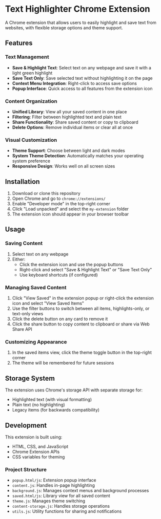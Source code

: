 # Text Highlighter Chrome Extension

A Chrome extension that allows users to easily highlight and save text from websites, with flexible storage options and theme support.

## Features

### Text Management
- **Save & Highlight Text**: Select text on any webpage and save it with a light green highlight
- **Save Text Only**: Save selected text without highlighting it on the page
- **Context Menu Integration**: Right-click to access save options
- **Popup Interface**: Quick access to all features from the extension icon

### Content Organization
- **Unified Library**: View all your saved content in one place
- **Filtering**: Filter between highlighted text and plain text
- **Share Functionality**: Share saved content or copy to clipboard
- **Delete Options**: Remove individual items or clear all at once

### Visual Customization
- **Theme Support**: Choose between light and dark modes
- **System Theme Detection**: Automatically matches your operating system preference
- **Responsive Design**: Works well on all screen sizes

## Installation

1. Download or clone this repository
2. Open Chrome and go to `chrome://extensions/`
3. Enable "Developer mode" in the top-right corner
4. Click "Load unpacked" and select the `my-extension` folder
5. The extension icon should appear in your browser toolbar

## Usage

### Saving Content
1. Select text on any webpage
2. Either:
   - Click the extension icon and use the popup buttons
   - Right-click and select "Save & Highlight Text" or "Save Text Only"
   - Use keyboard shortcuts (if configured)

### Managing Saved Content
1. Click "View Saved" in the extension popup or right-click the extension icon and select "View Saved Items"
2. Use the filter buttons to switch between all items, highlights-only, or text-only views
3. Click the delete button on any card to remove it
4. Click the share button to copy content to clipboard or share via Web Share API

### Customizing Appearance
1. In the saved items view, click the theme toggle button in the top-right corner
2. The theme will be remembered for future sessions

## Storage System
The extension uses Chrome's storage API with separate storage for:
- Highlighted text (with visual formatting)
- Plain text (no highlighting)
- Legacy items (for backwards compatibility)

## Development

This extension is built using:
- HTML, CSS, and JavaScript
- Chrome Extension APIs
- CSS variables for theming

### Project Structure
- `popup.html/js`: Extension popup interface
- `content.js`: Handles in-page highlighting
- `background.js`: Manages context menus and background processes
- `saved.html/js`: Library view for all saved content
- `theme.js`: Manages theme switching
- `content-storage.js`: Handles storage operations
- `utils.js`: Utility functions for sharing and notifications